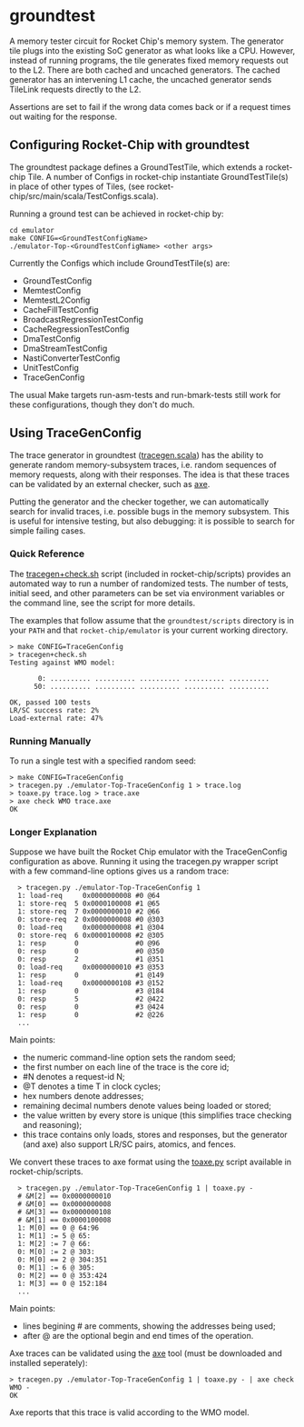 # groundtest

A memory tester circuit for Rocket Chip's memory system. The generator tile
plugs into the existing SoC generator as what looks like a CPU. However,
instead of running programs, the tile generates fixed memory requests out to
the L2. There are both cached and uncached generators. The cached generator
has an intervening L1 cache, the uncached generator sends TileLink requests
directly to the L2.

Assertions are set to fail if the wrong data comes back or if a request times
out waiting for the response.

## Configuring Rocket-Chip with groundtest

The groundtest package defines a GroundTestTile, which extends a rocket-chip Tile.
A number of Configs in rocket-chip instantiate GroundTestTile(s) in place of 
other types of Tiles, (see rocket-chip/src/main/scala/TestConfigs.scala). 

Running a ground test can be achieved in rocket-chip by:

```
cd emulator
make CONFIG=<GroundTestConfigName>
./emulator-Top-<GroundTestConfigName> <other args>
```

Currently the Configs which include GroundTestTile(s) are:

- GroundTestConfig
- MemtestConfig
- MemtestL2Config
- CacheFillTestConfig
- BroadcastRegressionTestConfig
- CacheRegressionTestConfig
- DmaTestConfig
- DmaStreamTestConfig
- NastiConverterTestConfig
- UnitTestConfig 
- TraceGenConfig 

The usual Make targets run-asm-tests and run-bmark-tests still work for these configurations, though they don't do much.

## Using TraceGenConfig

The trace generator in groundtest
([tracegen.scala](https://github.com/ucb-bar/groundtest/blob/master/src/main/scala/tracegen.scala)) has the ability to generate random memory-subsystem traces, i.e. random sequences of memory requests, along with their responses. The idea is that these traces can be validated by an external checker, such as [axe](https://github.com/CTSRD-CHERI/axe).

Putting the generator and the checker together, we can automatically search for invalid traces, i.e. possible bugs in the memory subsystem. This is useful for intensive testing, but also debugging: it is possible to search for simple failing cases.

### Quick Reference

The [tracegen+check.sh](https://github.com/ucb-bar/rocket-chip/blob/master/scripts/tracegen%2Bcheck.sh) script (included in rocket-chip/scripts) provides an automated way to run a number of randomized tests. The number of tests, initial seed, and other parameters can be set via environment variables or the command line, see the script for more details. 

The examples that follow assume that the `groundtest/scripts`
directory is in your `PATH` and that `rocket-chip/emulator` is your
current working directory.

```
> make CONFIG=TraceGenConfig
> tracegen+check.sh
Testing against WMO model:
 
       0: .......... .......... .......... .......... .......... 
      50: .......... .......... .......... .......... ..........

OK, passed 100 tests
LR/SC success rate: 2%
Load-external rate: 47%
```

### Running Manually

To run a single test with a specified random seed:

```
> make CONFIG=TraceGenConfig
> tracegen.py ./emulator-Top-TraceGenConfig 1 > trace.log
> toaxe.py trace.log > trace.axe
> axe check WMO trace.axe
OK
```

### Longer Explanation

Suppose we have built the Rocket Chip emulator with the TraceGenConfig configuration as above. Running it using the tracegen.py wrapper script with a few command-line options gives us a random trace:

```
  > tracegen.py ./emulator-Top-TraceGenConfig 1
  1: load-req     0x0000000008 #0 @64
  1: store-req  5 0x0000100008 #1 @65
  1: store-req  7 0x0000000010 #2 @66
  0: store-req  2 0x0000000008 #0 @303
  0: load-req     0x0000000008 #1 @304
  0: store-req  6 0x0000100008 #2 @305
  1: resp       0              #0 @96
  0: resp       0              #0 @350
  0: resp       2              #1 @351
  0: load-req     0x0000000010 #3 @353
  1: resp       0              #1 @149
  1: load-req     0x0000000108 #3 @152
  1: resp       0              #3 @184
  0: resp       5              #2 @422
  0: resp       0              #3 @424
  1: resp       0              #2 @226
  ...
```

Main points:

- the numeric command-line option sets the random seed;
- the first number on each line of the trace is the core id;
- \#N denotes a request-id N;
- @T denotes a time T in clock cycles;
- hex numbers denote addresses;
- remaining decimal numbers denote values being loaded or stored;
- the value written by every store is unique (this simplifies trace checking and reasoning);
- this trace contains only loads, stores and responses, but the generator (and axe) also support LR/SC pairs, atomics, and fences.


We convert these traces to axe format using the
[toaxe.py](https://github.com/ucb-bar/rocket-chip/blob/master/scripts/tracegen%2Bcheck.sh) script available in rocket-chip/scripts.

```
  > tracegen.py ./emulator-Top-TraceGenConfig 1 | toaxe.py -
  # &M[2] == 0x0000000010
  # &M[0] == 0x0000000008
  # &M[3] == 0x0000000108
  # &M[1] == 0x0000100008
  1: M[0] == 0 @ 64:96
  1: M[1] := 5 @ 65:
  1: M[2] := 7 @ 66:
  0: M[0] := 2 @ 303:
  0: M[0] == 2 @ 304:351
  0: M[1] := 6 @ 305:
  0: M[2] == 0 @ 353:424
  1: M[3] == 0 @ 152:184
  ...
```

Main points:

- lines begining # are comments, showing the addresses being used;
- after @ are the optional begin and end times of the operation.

Axe traces can be validated using the [axe](https://github.com/CTSRD-CHERI/axe) tool (must be downloaded and installed seperately):
```
> tracegen.py ./emulator-Top-TraceGenConfig 1 | toaxe.py - | axe check WMO -
OK
```

Axe reports that this trace is valid according to the WMO model.
